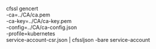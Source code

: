 cfssl gencert \
  -ca=../CA/ca.pem \
  -ca-key=../CA/ca-key.pem \
  -config=../CA/ca-config.json \
  -profile=kubernetes \
  service-account-csr.json | cfssljson -bare service-account
